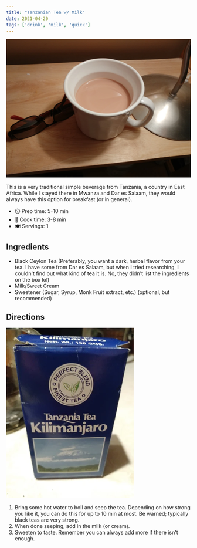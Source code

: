 ```yaml
---
title: "Tanzanian Tea w/ Milk"
date: 2021-04-20
tags: ['drink', 'milk', 'quick']
---
```


![tea-n-milk](/recipes/pix/tanzania-tea-with-milk-01.webp)

This is a very traditional simple beverage from Tanzania, a country in East Africa. While I stayed there in Mwanza and Dar es Salaam, they
would always have this option for breakfast (or in general).

- ⏲️ Prep time: 5-10 min
- 🍳 Cook time: 3-8 min
- 🍽️ Servings: 1

## Ingredients

- Black Ceylon Tea (Preferably, you want a dark, herbal flavor from your tea. I have some from Dar es Salaam, but when I tried researching, I couldn't find out what kind of tea it is. No, they didn't list the ingredients on the box lol)
- Milk/Sweet Cream
- Sweetener (Sugar, Syrup, Monk Fruit extract, etc.) (optional, but recommended)

## Directions

![tea](/recipes/pix/tanzania-tea-with-milk-02.webp)

1. Bring some hot water to boil and seep the tea. Depending on how strong you like it, you can do this for up to 10 min at most. Be warned; typically black teas are very strong.
2. When done seeping, add in the milk (or cream).
3. Sweeten to taste. Remember you can always add more if there isn't enough.
